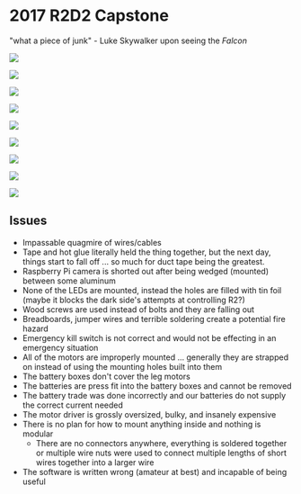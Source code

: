 # 2017 R2D2 Capstone

"what a piece of junk" - Luke Skywalker upon seeing the *Falcon*

![](IMG_2331.JPG)

![](IMG_2332.JPG)

![](IMG_2333.JPG)

![](IMG_2334.JPG)

![](IMG_2335.JPG)

![](IMG_2336.JPG)

![](IMG_2337.JPG)

![](IMG_2338.JPG)

![](IMG_2339.JPG)


## Issues

- Impassable quagmire of wires/cables
- Tape and hot glue literally held the thing together, but the next day, things start to
fall off ... so much for duct tape being the greatest.
- Raspberry Pi camera is shorted out after being wedged (mounted) between some aluminum
- None of the LEDs are mounted, instead the holes are filled with tin foil (maybe it blocks the dark side's attempts at controlling R2?)
- Wood screws are used instead of bolts and they are falling out
- Breadboards, jumper wires and terrible soldering create a potential fire hazard
- Emergency kill switch is not correct and would not be effecting in an emergency situation
- All of the motors are improperly mounted ... generally they are strapped on instead of using the mounting holes built into them
- The battery boxes don't cover the leg motors
- The batteries are press fit into the battery boxes and cannot be removed
- The battery trade was done incorrectly and our batteries do not supply the correct current needed
- The motor driver is grossly oversized, bulky, and insanely expensive
- There is no plan for how to mount anything inside and nothing is modular
    - There are no connectors anywhere, everything is soldered together or multiple wire nuts were used to connect multiple lengths of short wires together into a larger wire
- The software is written wrong (amateur at best) and incapable of being useful
